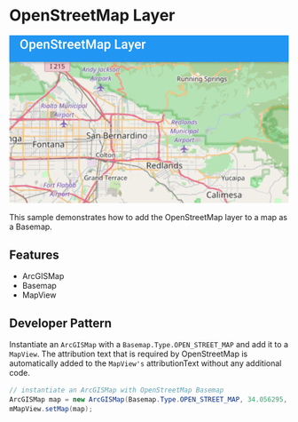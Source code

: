 # OpenStreetMap Layer

![OpenStreetMap Layer App](openstreetmap-layer.png)

This sample demonstrates how to add the OpenStreetMap layer to a map as a Basemap.

## Features

* ArcGISMap
* Basemap
* MapView

## Developer Pattern

Instantiate an `ArcGISMap` with a `Basemap.Type.OPEN_STREET_MAP` and add it to a `MapView`. The attribution text that is required by OpenStreetMap is automatically added to the `MapView's` attributionText without any additional code.

```java
// instantiate an ArcGISMap with OpenStreetMap Basemap
ArcGISMap map = new ArcGISMap(Basemap.Type.OPEN_STREET_MAP, 34.056295, -117.195800, 10);
mMapView.setMap(map);
```